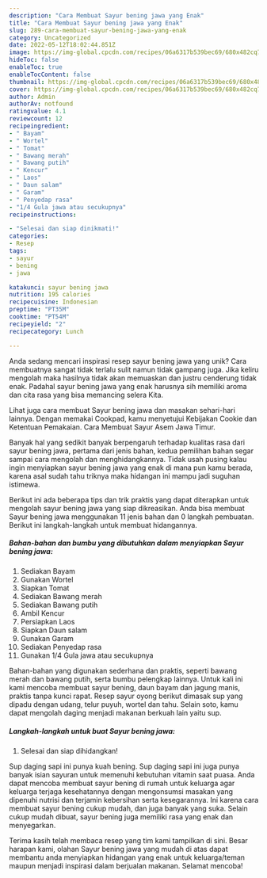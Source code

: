 ```yaml
---
description: "Cara Membuat Sayur bening jawa yang Enak"
title: "Cara Membuat Sayur bening jawa yang Enak"
slug: 289-cara-membuat-sayur-bening-jawa-yang-enak
category: Uncategorized
date: 2022-05-12T18:02:44.851Z
image: https://img-global.cpcdn.com/recipes/06a6317b539bec69/680x482cq70/sayur-bening-jawa-foto-resep-utama.jpg
hideToc: false
enableToc: true
enableTocContent: false
thumbnail: https://img-global.cpcdn.com/recipes/06a6317b539bec69/680x482cq70/sayur-bening-jawa-foto-resep-utama.jpg
cover: https://img-global.cpcdn.com/recipes/06a6317b539bec69/680x482cq70/sayur-bening-jawa-foto-resep-utama.jpg
author: Admin
authorAv: notfound
ratingvalue: 4.1
reviewcount: 12
recipeingredient:
- " Bayam"
- " Wortel"
- " Tomat"
- " Bawang merah"
- " Bawang putih"
- " Kencur"
- " Laos"
- " Daun salam"
- " Garam"
- " Penyedap rasa"
- "1/4 Gula jawa atau secukupnya"
recipeinstructions:

- "Selesai dan siap dinikmati!"
categories:
- Resep
tags:
- sayur
- bening
- jawa

katakunci: sayur bening jawa 
nutrition: 195 calories
recipecuisine: Indonesian
preptime: "PT35M"
cooktime: "PT54M"
recipeyield: "2"
recipecategory: Lunch

---
```





Anda sedang mencari inspirasi resep sayur bening jawa yang unik? Cara membuatnya sangat tidak terlalu sulit namun tidak gampang juga. Jika keliru mengolah maka hasilnya tidak akan memuaskan dan justru cenderung tidak enak. Padahal sayur bening jawa yang enak harusnya sih memiliki aroma dan cita rasa yang bisa memancing selera Kita.





Lihat juga cara membuat Sayur bening jawa dan masakan sehari-hari lainnya. Dengan memakai Cookpad, kamu menyetujui Kebijakan Cookie dan Ketentuan Pemakaian. Cara Membuat Sayur Asem Jawa Timur.

Banyak hal yang sedikit banyak berpengaruh terhadap kualitas rasa dari sayur bening jawa, pertama dari jenis bahan, kedua pemilihan bahan segar sampai cara mengolah dan menghidangkannya. Tidak usah pusing kalau ingin menyiapkan sayur bening jawa yang enak di mana pun kamu berada, karena asal sudah tahu triknya maka hidangan ini mampu jadi suguhan istimewa.






Berikut ini ada beberapa tips dan trik praktis yang dapat diterapkan untuk mengolah sayur bening jawa yang siap dikreasikan. Anda bisa membuat Sayur bening jawa menggunakan 11 jenis bahan dan 0 langkah pembuatan. Berikut ini langkah-langkah untuk membuat hidangannya.

<!--inarticleads1-->

##### Bahan-bahan dan bumbu yang dibutuhkan dalam menyiapkan Sayur bening jawa:

1. Sediakan  Bayam
1. Gunakan  Wortel
1. Siapkan  Tomat
1. Sediakan  Bawang merah
1. Sediakan  Bawang putih
1. Ambil  Kencur
1. Persiapkan  Laos
1. Siapkan  Daun salam
1. Gunakan  Garam
1. Sediakan  Penyedap rasa
1. Gunakan 1/4 Gula jawa atau secukupnya


Bahan-bahan yang digunakan sederhana dan praktis, seperti bawang merah dan bawang putih, serta bumbu pelengkap lainnya. Untuk kali ini kami mencoba membuat sayur bening, daun bayam dan jagung manis, praktis tanpa kunci rapat. Resep sayur oyong berikut dimasak sup yang dipadu dengan udang, telur puyuh, wortel dan tahu. Selain soto, kamu dapat mengolah daging menjadi makanan berkuah lain yaitu sup. 

<!--inarticleads2-->

##### Langkah-langkah untuk buat Sayur bening jawa:


1. Selesai dan siap dihidangkan!

Sup daging sapi ini punya kuah bening. Sup daging sapi ini juga punya banyak isian sayuran untuk memenuhi kebutuhan vitamin saat puasa. Anda dapat mencoba membuat sayur bening di rumah untuk keluarga agar keluarga terjaga kesehatannya dengan mengonsumsi masakan yang dipenuhi nutrisi dan terjamin kebersihan serta kesegarannya. Ini karena cara membuat sayur bening cukup mudah, dan juga banyak yang suka. Selain cukup mudah dibuat, sayur bening juga memiliki rasa yang enak dan menyegarkan. 

Terima kasih telah membaca resep yang tim kami tampilkan di sini. Besar harapan kami, olahan Sayur bening jawa yang mudah di atas dapat membantu anda menyiapkan hidangan yang enak untuk keluarga/teman maupun menjadi inspirasi dalam berjualan makanan. Selamat mencoba!
